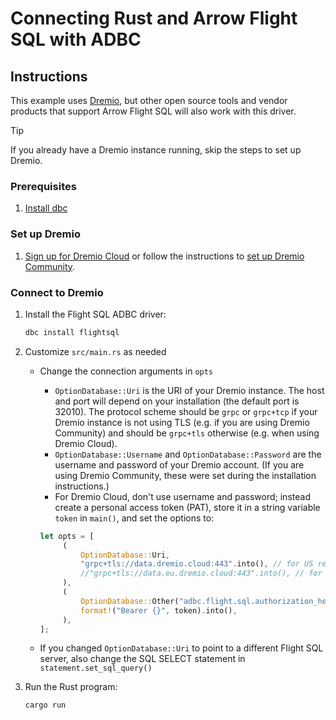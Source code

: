 # Connecting Rust and Arrow Flight SQL with ADBC

## Instructions

This example uses [Dremio](https://www.dremio.com/), but other open source tools and vendor products that support Arrow Flight SQL will also work with this driver.

> [!TIP]
> If you already have a Dremio instance running, skip the steps to set up Dremio.

### Prerequisites

1. [Install dbc](https://docs.columnar.tech/dbc/getting_started/installation/)

### Set up Dremio

1. [Sign up for Dremio Cloud](https://www.dremio.com/) or follow the instructions to [set up Dremio Community](https://docs.dremio.com/current/get-started/docker/).

### Connect to Dremio

1. Install the Flight SQL ADBC driver:

   ```sh
   dbc install flightsql
   ```

1. Customize `src/main.rs` as needed
   - Change the connection arguments in `opts`
     - `OptionDatabase::Uri` is the URI of your Dremio instance. The host and port will depend on your installation (the default port is 32010). The protocol scheme should be `grpc` or `grpc+tcp` if your Dremio instance is not using TLS (e.g. if you are using Dremio Community) and should be `grpc+tls` otherwise (e.g. when using Dremio Cloud).
     - `OptionDatabase::Username` and `OptionDatabase::Password` are the username and password of your Dremio account. (If you are using Dremio Community, these were set during the installation instructions.)
     - For Dremio Cloud, don't use username and password; instead create a personal access token (PAT), store it in a string variable `token` in `main()`, and set the options to:

      ```rs
      let opts = [
           (
               OptionDatabase::Uri,
               "grpc+tls://data.dremio.cloud:443".into(), // for US region
               //"grpc+tls://data.eu.dremio.cloud:443".into(), // for Europe region
           ),
           (
               OptionDatabase::Other("adbc.flight.sql.authorization_header".to_string()),
               format!("Bearer {}", token).into(),
           ),
      ];
      ```

   - If you changed `OptionDatabase::Uri` to point to a different Flight SQL server, also change the SQL SELECT statement in `statement.set_sql_query()`

1. Run the Rust program:

   ```sh
   cargo run
   ```

